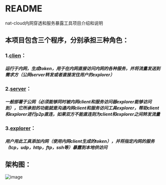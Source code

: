 # README
nat-cloud内网穿透和服务暴露工具项目介绍和说明

## 本项目包含三个程序，分别承担三种角色：
### 1.[clien](https://github.com/nat-cloud/client "内网运行的工具")：
  ##### 运行于内网，生成token，用于在内网直接访问内网的各种服务，并将流量发送到需求方（公网server转发或者直接发往用户的explorer）
### 2.[server](https://github.com/nat-cloud/server "运行于公网服务的服务端")：
  ##### 一般部署于公网（必须能够同时被内网client和服务访问器explorer能够访问到），它所承担的功能就是沟通内网client和服务访问工具explorer，帮助client和explorer进行p2p直连，如果双方不能直连则为client和explorer之间转发流量
### 3.[explorer](https://github.com/nat-cloud/explorer "用来暴露内网服务的工具")：
  ##### 用户用此工具添加内网（使用内网client生成的token），并将指定内网的服务（tcp，udp，http，ftp，ssh等）暴露到本地供访问
  
 ## 架构图：
 ![image](https://github.com/nat-cloud/README/blob/master/nat-cloud-architecture.png?raw=true)
